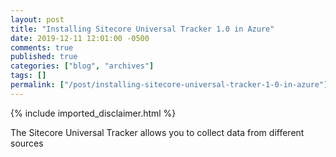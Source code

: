 ```yaml
---
layout: post
title: "Installing Sitecore Universal Tracker 1.0 in Azure"
date: 2019-12-11 12:01:00 -0500
comments: true
published: true
categories: ["blog", "archives"]
tags: []
permalink: ["/post/installing-sitecore-universal-tracker-1-0-in-azure"]
---
```

<!-- more -->
{% include imported_disclaimer.html %}
<p>The Sitecore Universal Tracker allows you to collect data from different sources</p>
